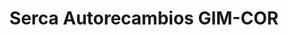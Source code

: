 ---
title: "Serca Autorecambios GIM-COR"
url: /sevilla/serca-autorecambios-gim-cor/
shop: Autoteile
---